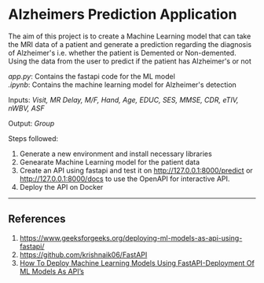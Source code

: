 # Alzheimers Prediction Application
 The aim of this project is to create a Machine Learning model that 
 can take the MRI data of a patient and generate a prediction regarding the diagnosis of Alzheimer's i.e. whether the 
patient is Demented or Non-demented.
Using the data from the user to predict if the patient has Alzheimer's or not

_app.py_: Contains the fastapi code for the ML model\
_.ipynb_: Contains the machine learning model for Alzheimer's detection


Inputs:
_Visit, MR Delay, M/F, Hand, Age, EDUC, SES, MMSE, CDR, eTIV, nWBV, ASF_

Output:
_Group_

 Steps followed:
 1. Generate a new environment and install necessary libraries
2. Genearate Machine Learning model for the patient data
 2. Create an API using fastapi and test it on http://127.0.0.1:8000/predict or http://127.0.0.1:8000/docs to use
the OpenAPI for interactive API.
3. Deploy the API on Docker


---
## References
1. https://www.geeksforgeeks.org/deploying-ml-models-as-api-using-fastapi/
2. https://github.com/krishnaik06/FastAPI
3. [How To Deploy Machine Learning Models Using FastAPI-Deployment Of ML Models As API’s](https://www.youtube.com/watch?v=b5F667g1yCk)
